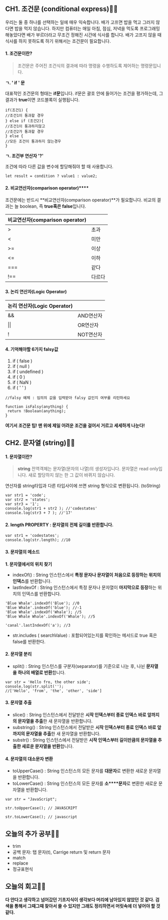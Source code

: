 ## CH1. 조건문 (conditional express)💁🏻

우리는 둘 중 하나를 선택하는 일에 매우 익숙합니다. 배가 고프면 밥을 먹고 그러지 않다면 밥을 먹지 않습니다. 하지만 컴퓨터는 매일 아침, 점심, 저녁을 먹도록 프로그래밍해놓았다면 배가 부르더라고 무조건 정해진 시간에 식사를 합니다. 배가 고프지 않을 때 식사를 하지 못하도록 하기 위해서는 조건문이 필요합니다.

#### **1\. 조건문이란?**

> 조건문은 주어진 조건식의 결과에 따라 명령을 수행하도록 제어하는 명령문입니다.

**ㄱ. ' if ' 문**

대표적인 조건문의 형태는 **if문**입니다. if문은 괄호 안에 들어가는 조건을 평가하는데, 그 결과가 **true**이면 코드블록이 실행됩니다.

```
if(조건1) {
//조건1이 통과할 경우
} else if (조건2){
//조건1이 통과하지않고 
//조건2가 통과할 경우
} else {
//모든 조건이 통과하지 않는경우
}
```

**ㄱ. 조건부 연산자 '?'**

조건에 따라 다른 값을 변수에 할당해줘야 할 때 사용합니다. 

```
let result = condition ? value1 : value2;
```

#### **2\. 비교연산자**(comparison operator)****

조건문에는 반드시 **비교연산자(comparison operator)**가 필요합니다. 비교의 결과는 늘 boolean, 즉 **true혹은 false**입니다. 

| **비교연산자(comparison operator)** |  |
| --- | --- |
| \> | 초과 |
| < | 미만 |
| \>= | 이상 |
| <= | 이하 |
| \=== | 같다 |
| !== | 다르다 |

#### **3\. 논리 연산자(Logic Operator)**

| 논리 연산자(Logic Operator) |  |
| --- | --- |
| && | AND연산자 |
| \|\| | OR연산자 |
| ! | NOT연산자 |

#### **4\. 기억해야할 6가지 falsy값**

1.  if ( false )
2.  if ( null )
3.  if ( undefined )
4.  if ( 0 )
5.  if ( NaN )
6.  if ( ' ' )

```
//falsy 예제 : 임의의 값을 입력받아 falsy 값인지 여부를 리턴하세요

function isFalsy(anything) {
 return !Boolean(anything);
}
```

**여기서 조건문 팁! 맨 위에 제일 어려운 조건을 걸어서 거르고 세세하게 나눈다!**

## **CH2. 문자열 (string)**💁🏻

#### **1\. 문자열이란?**

> **string** 전역객체는 문자열(문자의 나열)의 생성자입니다. 문자열은 read only입니다. 새로 할당하지 않는 한 그 값이 바뀌지 않습니다.

연산자를 string타입과 다른 타입사이에 쓰면 string 형식으로 변환됩니다. (toString)

```
var str1 = 'code';
var str2 = 'states';
var str3 = '1';
console.log(str1 + str2 ); //'codestates'
console.log(str3 + 7 ); //'17'
```

#### **2\. length PROPERTY** : 문자열의 전체 길이를 반환합니다. 

```
var str1 = 'codestates';
console.log(str.length); //10
```

#### **3\. 문자열의 메소드**

**1\. 문자열에서의 위치 찾기** 

-   indexOf() : String 인스턴스에서 **특정 문자나 문자열이 처음으로 등장하는 위치의 인덱스**를 반환합니다.
-   lastIndexOf : String 인스턴스에서 특정 문자나 문자열이 **마지막으로 등장**하는 위치의 인덱스를 반환합니다.

```
'Blue Whale'.indexOf('Blue'); //0
'Blue Whale'.indexOf('blue'); //-1
'Blue Whale'.indexOf('Whale'); //5
'Blue Whale Whale'.indexOf('Whale'); //5

'canal'.lastIndexOf('a'); //3
```

-   str.includes ( searchValue) : 포함되어있는지를 확인하는 메서드로 true 혹은 false를 반환한다. 

#### **2\. 문자열 분리**

-   split() : String 인스턴스를 구분자(separator)를 기준으로 나눈 후, 나뉜 **문자열을 하나의 배열로 반환**합니다.

```
var str = 'Hello fro, the other side';
console.log(str.split('');
//['Hello', 'from', 'the', 'other', 'side']
```

#### **3\. 문자열 추출**

-   slice() : String 인스턴스에서 전달받은 **시작 인덱스부터 종료 인덱스 바로 앞까지의 문자열을 추출**한 새 문자열을 반환합니다.
-   substring() : String 인스턴스에서 전달받은 **시작 인덱스부터 종료 인덱스 바로 앞까지의 문자열을 추출**한 새 문자열을 반환합니다.
-   substr() : String 인스턴스에서 전달받은 **시작 인덱스부터 길이만큼의 문자열을 추출한 새로운 문자열을 반환**합니다.

#### **4\. 문자열의 대소문자 변환**

-   toUpperCase() : String 인스턴스의 모든 문자를 **대문자**로 변환한 새로운 문자열을 반환합니다.
-   toLowerCase() : String 인스턴스의 모든 문자를 **소****문자**로 변환한 새로운 문자열을 반환합니다.

```
var str = "JavaScript";

str.toUpperCase(); // JAVASCRIPT

str.toLowerCase(); // javascript
```

## **오늘의 추가 공부**💁🏻

-   trim
-   공백 문자: 탭 문자(t), Carrige return 및 return 문자
-   match
-   replace
-   정규표현식

## **오늘의 회고💁🏻**

**다 안다고 생각하고 넘어갔던 기초지식이 생각보다 머리에 남아있지 않았던 것 같다. 검색을 통해서 그때그때 찾아서 쓸 수 있지만 그래도 정리하면서 머릿속에 더 넣어야 할 것 같다.**

